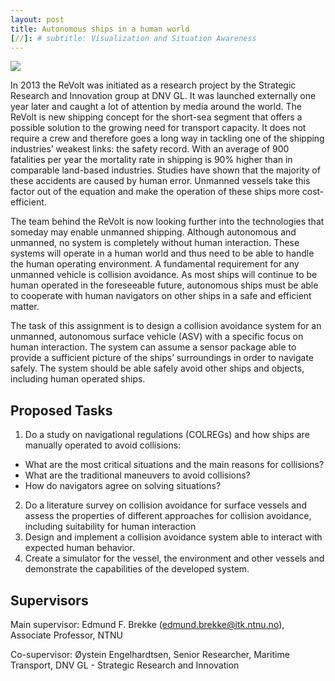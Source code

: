 ```yaml
---
layout: post
title: Autonomous ships in a human world
[//]: # subtitle: Visualization and Situation Awareness
---
```

![]({{site.url}}/assets/revolt.jpg)

In 2013 the ReVolt was initiated as a research project by the Strategic Research and Innovation group at DNV GL. It was launched externally one year later and caught a lot of attention by media around the world. The ReVolt is new shipping concept for the short-sea segment that offers a possible solution to the growing need for transport capacity. It does not require a crew and therefore goes a long way in tackling one of the shipping industries’ weakest links: the safety record. With an average of 900 fatalities per year the mortality rate in shipping is 90% higher than in comparable land-based industries. Studies have shown that the majority of these accidents are caused by human error. Unmanned vessels take this factor out of the equation and make the operation of these ships more cost-efficient.

The team behind the ReVolt is now looking further into the technologies that someday may enable unmanned shipping. Although autonomous and unmanned, no system is completely without human interaction. These systems will operate in a human world and thus need to be able to handle the human operating environment. A fundamental requirement for any unmanned vehicle is collision avoidance. As most ships will continue to be human operated in the foreseeable future, autonomous ships must be able to cooperate with human navigators on other ships in a safe and efficient matter.

The task of this assignment is to design a collision avoidance system for an unmanned, autonomous surface vehicle (ASV) with a specific focus on human interaction. The system can assume a sensor package able to provide a sufficient picture of the ships’ surroundings in order to navigate safely. The system should be able safely avoid other ships and objects, including human operated ships.

## Proposed Tasks

1.	Do a study on navigational regulations (COLREGs) and how ships are manually operated to avoid collisions:
*	What are the most critical situations and the main reasons for collisions?
*	What are the traditional maneuvers to avoid collisions?
*	How do navigators agree on solving situations?
2.	Do a literature survey on collision avoidance for surface vessels and assess the properties of different approaches for collision avoidance, including suitability for human interaction
3.	Design and implement a collision avoidance system able to interact with expected human behavior.
4.	Create a simulator for the vessel, the environment and other vessels and demonstrate the capabilities of the developed system. 

## Supervisors

Main supervisor: Edmund F. Brekke (<edmund.brekke@itk.ntnu.no>), Associate Professor, NTNU

Co-supervisor: Øystein Engelhardtsen, Senior Researcher, Maritime Transport, DNV GL - Strategic Research and Innovation
